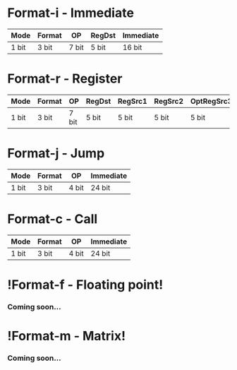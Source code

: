 # Format-i - Immediate


| Mode  | Format | OP     | RegDst | Immediate |
|-------|--------|--------|--------|-----------|
| 1 bit | 3 bit  | 7 bit  | 5 bit  | 16 bit    |

# Format-r - Register

| Mode  | Format | OP    | RegDst | RegSrc1 | RegSrc2  | OptRegSrc3 | Opt    |
|-------|--------|-------|--------|---------|----------|------------|--------|
| 1 bit | 3 bit  | 7 bit | 5 bit  | 5 bit   | 5 bit    | 5 bit      | 1 bit  |

# Format-j - Jump

| Mode  | Format | OP     | Immediate |
|-------|--------|--------|-----------|
| 1 bit | 3 bit  | 4 bit  | 24 bit    |

# Format-c - Call

| Mode  | Format | OP     | Immediate |
|-------|--------|--------|-----------|
| 1 bit | 3 bit  | 4 bit  | 24 bit    |

# !Format-f - Floating point!
    
### Coming soon...

# !Format-m - Matrix!

### Coming soon...
